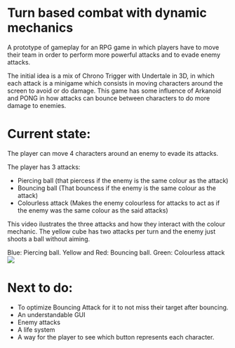 # Turn based combat with dynamic mechanics
A prototype of gameplay for an RPG game in which players have to move their team in order to perform more powerful attacks and to evade enemy attacks.

The initial idea is a mix of Chrono Trigger with Undertale in 3D, in which each attack is a minigame which consists in moving characters around the screen to avoid or do damage. This game has some influence of Arkanoid and PONG in how attacks can bounce between characters to do more damage to enemies.

# Current state:
The player can move 4 characters around an enemy to evade its attacks.

The player has 3 attacks: 
- Piercing ball (that piercess if the enemy is the same colour as the attack)
- Bouncing ball (That bouncess if the enemy is the same colour as the attack)
- Colourless attack (Makes the enemy colourless for attacks to act as if the enemy was the same colour as the said attacks)

This video ilustrates the three attacks and how they interact with the colour mechanic. The yellow cube has two attacks per turn and the enemy just shoots a ball without aiming.

Blue: Piercing ball. Yellow and Red: Bouncing ball. Green: Colourless attack 
![](https://thumbs.gfycat.com/NewQuestionableAltiplanochinchillamouse-size_restricted.gif)

# Next to do:

- To optimize Bouncing Attack for it to not miss their target after bouncing.
- An understandable GUI
- Enemy attacks
- A life system
- A way for the player to see which button represents each character.
